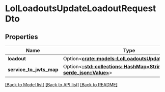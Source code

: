 # LolLoadoutsUpdateLoadoutRequestDto

## Properties

Name | Type | Description | Notes
------------ | ------------- | ------------- | -------------
**loadout** | Option<[**crate::models::LolLoadoutsUpdateLoadoutDto**](LolLoadoutsUpdateLoadoutDTO.md)> |  | [optional]
**service_to_jwts_map** | Option<[**::std::collections::HashMap<String, serde_json::Value>**](serde_json::Value.md)> |  | [optional]

[[Back to Model list]](../README.md#documentation-for-models) [[Back to API list]](../README.md#documentation-for-api-endpoints) [[Back to README]](../README.md)


